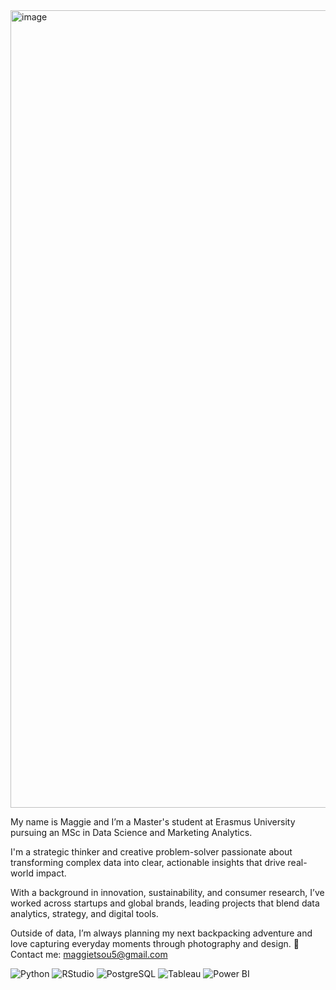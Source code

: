 <img width="1276" alt="image" src="https://github.com/user-attachments/assets/6414f24f-a4b0-437a-b660-69adf2c2ea44" />

My name is Maggie and I’m a Master's student at Erasmus University pursuing an MSc in Data Science and Marketing Analytics.

I'm a strategic thinker and creative problem-solver passionate about transforming complex data into clear, actionable insights that drive real-world impact.

With a background in innovation, sustainability, and consumer research, I’ve worked across startups and global brands, leading projects that blend data analytics, strategy, and digital tools.

Outside of data, I’m always planning my next backpacking adventure and love capturing everyday moments through photography and design.
💌 Contact me: [maggietsou5@gmail.com](mailto:maggietsou5@gmail.com)  

![Python](https://img.shields.io/badge/Python-3776AB?style=for-the-badge&logo=python&logoColor=white)
![RStudio](https://img.shields.io/badge/RStudio-75AADB?style=for-the-badge&logo=rstudio&logoColor=white)
![PostgreSQL](https://img.shields.io/badge/PostgreSQL-4169E1?style=for-the-badge&logo=postgresql&logoColor=white)
![Tableau](https://img.shields.io/badge/Tableau-E97627?style=for-the-badge&logo=tableau&logoColor=white)
![Power BI](https://img.shields.io/badge/PowerBI-F2C811?style=for-the-badge&logo=powerbi&logoColor=black)

<!---
maggietsou05/maggietsou05 is a ✨ special ✨ repository because its `README.md` (this file) appears on your GitHub profile.
You can click the Preview link to take a look at your changes.
--->
